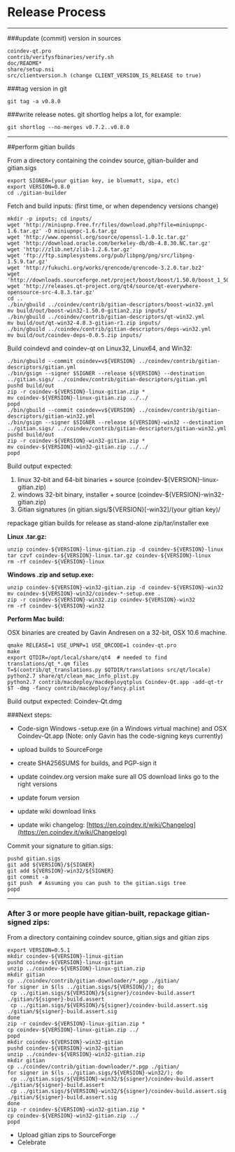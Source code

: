 Release Process
====================

* * *

###update (commit) version in sources


	coindev-qt.pro
	contrib/verifysfbinaries/verify.sh
	doc/README*
	share/setup.nsi
	src/clientversion.h (change CLIENT_VERSION_IS_RELEASE to true)

###tag version in git

	git tag -a v0.8.0

###write release notes. git shortlog helps a lot, for example:

	git shortlog --no-merges v0.7.2..v0.8.0

* * *

##perform gitian builds

 From a directory containing the coindev source, gitian-builder and gitian.sigs
  
	export SIGNER=(your gitian key, ie bluematt, sipa, etc)
	export VERSION=0.8.0
	cd ./gitian-builder

 Fetch and build inputs: (first time, or when dependency versions change)

	mkdir -p inputs; cd inputs/
	wget 'http://miniupnp.free.fr/files/download.php?file=miniupnpc-1.6.tar.gz' -O miniupnpc-1.6.tar.gz
	wget 'http://www.openssl.org/source/openssl-1.0.1c.tar.gz'
	wget 'http://download.oracle.com/berkeley-db/db-4.8.30.NC.tar.gz'
	wget 'http://zlib.net/zlib-1.2.6.tar.gz'
	wget 'ftp://ftp.simplesystems.org/pub/libpng/png/src/libpng-1.5.9.tar.gz'
	wget 'http://fukuchi.org/works/qrencode/qrencode-3.2.0.tar.bz2'
	wget 'http://downloads.sourceforge.net/project/boost/boost/1.50.0/boost_1_50_0.tar.bz2'
	wget 'http://releases.qt-project.org/qt4/source/qt-everywhere-opensource-src-4.8.3.tar.gz'
	cd ..
	./bin/gbuild ../coindev/contrib/gitian-descriptors/boost-win32.yml
	mv build/out/boost-win32-1.50.0-gitian2.zip inputs/
	./bin/gbuild ../coindev/contrib/gitian-descriptors/qt-win32.yml
	mv build/out/qt-win32-4.8.3-gitian-r1.zip inputs/
	./bin/gbuild ../coindev/contrib/gitian-descriptors/deps-win32.yml
	mv build/out/coindev-deps-0.0.5.zip inputs/

 Build coindevd and coindev-qt on Linux32, Linux64, and Win32:
  
	./bin/gbuild --commit coindev=v${VERSION} ../coindev/contrib/gitian-descriptors/gitian.yml
	./bin/gsign --signer $SIGNER --release ${VERSION} --destination ../gitian.sigs/ ../coindev/contrib/gitian-descriptors/gitian.yml
	pushd build/out
	zip -r coindev-${VERSION}-linux-gitian.zip *
	mv coindev-${VERSION}-linux-gitian.zip ../../
	popd
	./bin/gbuild --commit coindev=v${VERSION} ../coindev/contrib/gitian-descriptors/gitian-win32.yml
	./bin/gsign --signer $SIGNER --release ${VERSION}-win32 --destination ../gitian.sigs/ ../coindev/contrib/gitian-descriptors/gitian-win32.yml
	pushd build/out
	zip -r coindev-${VERSION}-win32-gitian.zip *
	mv coindev-${VERSION}-win32-gitian.zip ../../
	popd

  Build output expected:

  1. linux 32-bit and 64-bit binaries + source (coindev-${VERSION}-linux-gitian.zip)
  2. windows 32-bit binary, installer + source (coindev-${VERSION}-win32-gitian.zip)
  3. Gitian signatures (in gitian.sigs/${VERSION}[-win32]/(your gitian key)/

repackage gitian builds for release as stand-alone zip/tar/installer exe

**Linux .tar.gz:**

	unzip coindev-${VERSION}-linux-gitian.zip -d coindev-${VERSION}-linux
	tar czvf coindev-${VERSION}-linux.tar.gz coindev-${VERSION}-linux
	rm -rf coindev-${VERSION}-linux

**Windows .zip and setup.exe:**

	unzip coindev-${VERSION}-win32-gitian.zip -d coindev-${VERSION}-win32
	mv coindev-${VERSION}-win32/coindev-*-setup.exe .
	zip -r coindev-${VERSION}-win32.zip coindev-${VERSION}-win32
	rm -rf coindev-${VERSION}-win32

**Perform Mac build:**

  OSX binaries are created by Gavin Andresen on a 32-bit, OSX 10.6 machine.

	qmake RELEASE=1 USE_UPNP=1 USE_QRCODE=1 coindev-qt.pro
	make
	export QTDIR=/opt/local/share/qt4  # needed to find translations/qt_*.qm files
	T=$(contrib/qt_translations.py $QTDIR/translations src/qt/locale)
	python2.7 share/qt/clean_mac_info_plist.py
	python2.7 contrib/macdeploy/macdeployqtplus Coindev-Qt.app -add-qt-tr $T -dmg -fancy contrib/macdeploy/fancy.plist

 Build output expected: Coindev-Qt.dmg

###Next steps:

* Code-sign Windows -setup.exe (in a Windows virtual machine) and
  OSX Coindev-Qt.app (Note: only Gavin has the code-signing keys currently)

* upload builds to SourceForge

* create SHA256SUMS for builds, and PGP-sign it

* update coindev.org version
  make sure all OS download links go to the right versions

* update forum version

* update wiki download links

* update wiki changelog: [https://en.coindev.it/wiki/Changelog](https://en.coindev.it/wiki/Changelog)

Commit your signature to gitian.sigs:

	pushd gitian.sigs
	git add ${VERSION}/${SIGNER}
	git add ${VERSION}-win32/${SIGNER}
	git commit -a
	git push  # Assuming you can push to the gitian.sigs tree
	popd

-------------------------------------------------------------------------

### After 3 or more people have gitian-built, repackage gitian-signed zips:

From a directory containing coindev source, gitian.sigs and gitian zips

	export VERSION=0.5.1
	mkdir coindev-${VERSION}-linux-gitian
	pushd coindev-${VERSION}-linux-gitian
	unzip ../coindev-${VERSION}-linux-gitian.zip
	mkdir gitian
	cp ../coindev/contrib/gitian-downloader/*.pgp ./gitian/
	for signer in $(ls ../gitian.sigs/${VERSION}/); do
	 cp ../gitian.sigs/${VERSION}/${signer}/coindev-build.assert ./gitian/${signer}-build.assert
	 cp ../gitian.sigs/${VERSION}/${signer}/coindev-build.assert.sig ./gitian/${signer}-build.assert.sig
	done
	zip -r coindev-${VERSION}-linux-gitian.zip *
	cp coindev-${VERSION}-linux-gitian.zip ../
	popd
	mkdir coindev-${VERSION}-win32-gitian
	pushd coindev-${VERSION}-win32-gitian
	unzip ../coindev-${VERSION}-win32-gitian.zip
	mkdir gitian
	cp ../coindev/contrib/gitian-downloader/*.pgp ./gitian/
	for signer in $(ls ../gitian.sigs/${VERSION}-win32/); do
	 cp ../gitian.sigs/${VERSION}-win32/${signer}/coindev-build.assert ./gitian/${signer}-build.assert
	 cp ../gitian.sigs/${VERSION}-win32/${signer}/coindev-build.assert.sig ./gitian/${signer}-build.assert.sig
	done
	zip -r coindev-${VERSION}-win32-gitian.zip *
	cp coindev-${VERSION}-win32-gitian.zip ../
	popd

- Upload gitian zips to SourceForge
- Celebrate 
